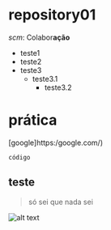 # repository01

*scm*: Colabor**ação**

 - teste1
 - teste2
 - teste3
   - teste3.1
     - teste3.2
# prática
[google]https:/google.com/)

`código`

## teste
> só sei que nada sei

![alt text](image.png)
